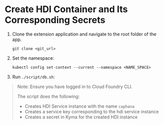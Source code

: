 # Create HDI Container and Its Corresponding Secrets

1. Clone the extension application and navigate to the root folder of the app.

    `git clone <git_url>`

2. Set the namespace:

    `kubectl config set-context --current --namespace <NAME_SPACE>`

2. Run `./script/db.sh`:

>Note: Ensure you have logged in to Cloud Foundry CLI.
>
>The script does the following:
> - Creates HDI Service instance with the name `caphana`
> - Creates a service key corresponding to the hdi service instance
> - Creates a secret in Kyma for the created HDI instance
